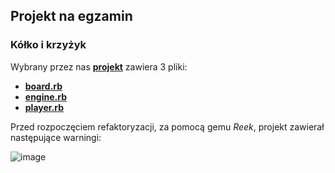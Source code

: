 ## Projekt na egzamin
### Kółko i krzyżyk

Wybrany przez nas [__projekt__](https://github.com/mechanicles/ruby-tictactoe) zawiera 3 pliki:

* [__board.rb__](https://github.com/OpenClosed/solid-stumilowylas/blob/master/lib/board.rb)
* [__engine.rb__](https://github.com/OpenClosed/solid-stumilowylas/blob/master/lib/engine.rb)
* [__player.rb__](https://github.com/OpenClosed/solid-stumilowylas/blob/master/lib/player.rb)

Przed rozpoczęciem refaktoryzacji, za pomocą gemu *Reek*, projekt zawierał następujące warningi:

![image](https://i.imgur.com/iSMPTzR.jpg)
